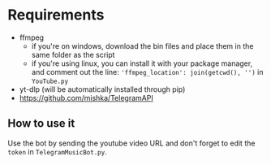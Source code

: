 # Requirements
- ffmpeg
  - if you're on windows, download the bin files and place them in the same folder as the script
  - if you're using linux, you can install it with your package manager, and comment out the line: `'ffmpeg_location': join(getcwd(), '')` in `YouTube.py`
- yt-dlp (will be automatically installed through pip)
- https://github.com/mishka/TelegramAPI

## How to use it 
Use the bot by sending the youtube video URL and don't forget to edit the `token` in `TelegramMusicBot.py`.
